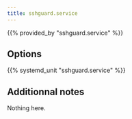 ```yaml
---
title: sshguard.service
---
```


{{% provided_by "sshguard.service" %}}

## Options

{{% systemd_unit "sshguard.service" %}}

## Additionnal notes

Nothing here.